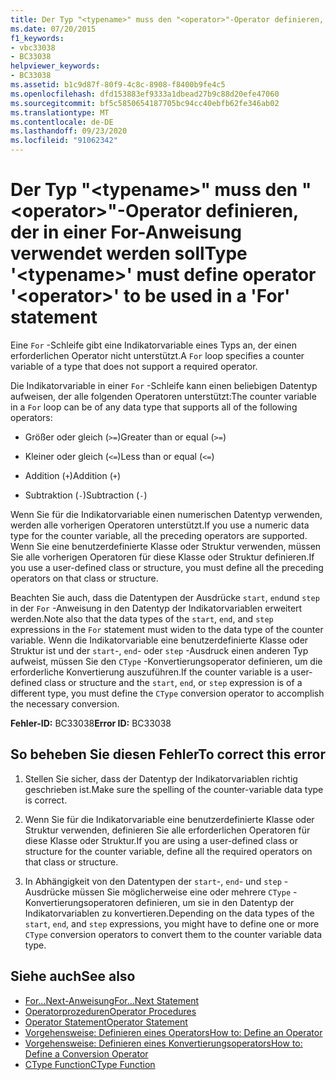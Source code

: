 ```yaml
---
title: Der Typ "<typename>" muss den "<operator>"-Operator definieren, der in einer For-Anweisung verwendet werden soll
ms.date: 07/20/2015
f1_keywords:
- vbc33038
- BC33038
helpviewer_keywords:
- BC33038
ms.assetid: b1c9d87f-80f9-4c8c-8908-f8400b9fe4c5
ms.openlocfilehash: dfd153883ef9333a1dbead27b9c88d20efe47060
ms.sourcegitcommit: bf5c5850654187705bc94cc40ebfb62fe346ab02
ms.translationtype: MT
ms.contentlocale: de-DE
ms.lasthandoff: 09/23/2020
ms.locfileid: "91062342"
---
```

# <a name="type-typename-must-define-operator-operator-to-be-used-in-a-for-statement"></a><span data-ttu-id="6ff05-102">Der Typ "\<typename>" muss den "\<operator>"-Operator definieren, der in einer For-Anweisung verwendet werden soll</span><span class="sxs-lookup"><span data-stu-id="6ff05-102">Type '\<typename>' must define operator '\<operator>' to be used in a 'For' statement</span></span>

<span data-ttu-id="6ff05-103">Eine `For` -Schleife gibt eine Indikatorvariable eines Typs an, der einen erforderlichen Operator nicht unterstützt.</span><span class="sxs-lookup"><span data-stu-id="6ff05-103">A `For` loop specifies a counter variable of a type that does not support a required operator.</span></span>  
  
 <span data-ttu-id="6ff05-104">Die Indikatorvariable in einer `For` -Schleife kann einen beliebigen Datentyp aufweisen, der alle folgenden Operatoren unterstützt:</span><span class="sxs-lookup"><span data-stu-id="6ff05-104">The counter variable in a `For` loop can be of any data type that supports all of the following operators:</span></span>  
  
- <span data-ttu-id="6ff05-105">Größer oder gleich (`>=`)</span><span class="sxs-lookup"><span data-stu-id="6ff05-105">Greater than or equal (`>=`)</span></span>  
  
- <span data-ttu-id="6ff05-106">Kleiner oder gleich (`<=`)</span><span class="sxs-lookup"><span data-stu-id="6ff05-106">Less than or equal (`<=`)</span></span>  
  
- <span data-ttu-id="6ff05-107">Addition (`+`)</span><span class="sxs-lookup"><span data-stu-id="6ff05-107">Addition (`+`)</span></span>  
  
- <span data-ttu-id="6ff05-108">Subtraktion (`-`)</span><span class="sxs-lookup"><span data-stu-id="6ff05-108">Subtraction (`-`)</span></span>  
  
 <span data-ttu-id="6ff05-109">Wenn Sie für die Indikatorvariable einen numerischen Datentyp verwenden, werden alle vorherigen Operatoren unterstützt.</span><span class="sxs-lookup"><span data-stu-id="6ff05-109">If you use a numeric data type for the counter variable, all the preceding operators are supported.</span></span> <span data-ttu-id="6ff05-110">Wenn Sie eine benutzerdefinierte Klasse oder Struktur verwenden, müssen Sie alle vorherigen Operatoren für diese Klasse oder Struktur definieren.</span><span class="sxs-lookup"><span data-stu-id="6ff05-110">If you use a user-defined class or structure, you must define all the preceding operators on that class or structure.</span></span>  
  
 <span data-ttu-id="6ff05-111">Beachten Sie auch, dass die Datentypen der Ausdrücke `start`, `end`und `step` in der `For` -Anweisung in den Datentyp der Indikatorvariablen erweitert werden.</span><span class="sxs-lookup"><span data-stu-id="6ff05-111">Note also that the data types of the `start`, `end`, and `step` expressions in the `For` statement must widen to the data type of the counter variable.</span></span> <span data-ttu-id="6ff05-112">Wenn die Indikatorvariable eine benutzerdefinierte Klasse oder Struktur ist und der `start`-, `end`- oder `step` -Ausdruck einen anderen Typ aufweist, müssen Sie den `CType` -Konvertierungsoperator definieren, um die erforderliche Konvertierung auszuführen.</span><span class="sxs-lookup"><span data-stu-id="6ff05-112">If the counter variable is a user-defined class or structure and the `start`, `end`, or `step` expression is of a different type, you must define the `CType` conversion operator to accomplish the necessary conversion.</span></span>  
  
 <span data-ttu-id="6ff05-113">**Fehler-ID:** BC33038</span><span class="sxs-lookup"><span data-stu-id="6ff05-113">**Error ID:** BC33038</span></span>  
  
## <a name="to-correct-this-error"></a><span data-ttu-id="6ff05-114">So beheben Sie diesen Fehler</span><span class="sxs-lookup"><span data-stu-id="6ff05-114">To correct this error</span></span>  
  
1. <span data-ttu-id="6ff05-115">Stellen Sie sicher, dass der Datentyp der Indikatorvariablen richtig geschrieben ist.</span><span class="sxs-lookup"><span data-stu-id="6ff05-115">Make sure the spelling of the counter-variable data type is correct.</span></span>  
  
2. <span data-ttu-id="6ff05-116">Wenn Sie für die Indikatorvariable eine benutzerdefinierte Klasse oder Struktur verwenden, definieren Sie alle erforderlichen Operatoren für diese Klasse oder Struktur.</span><span class="sxs-lookup"><span data-stu-id="6ff05-116">If you are using a user-defined class or structure for the counter variable, define all the required operators on that class or structure.</span></span>  
  
3. <span data-ttu-id="6ff05-117">In Abhängigkeit von den Datentypen der `start`-, `end`- und `step` -Ausdrücke müssen Sie möglicherweise eine oder mehrere `CType` -Konvertierungsoperatoren definieren, um sie in den Datentyp der Indikatorvariablen zu konvertieren.</span><span class="sxs-lookup"><span data-stu-id="6ff05-117">Depending on the data types of the `start`, `end`, and `step` expressions, you might have to define one or more `CType` conversion operators to convert them to the counter variable data type.</span></span>  
  
## <a name="see-also"></a><span data-ttu-id="6ff05-118">Siehe auch</span><span class="sxs-lookup"><span data-stu-id="6ff05-118">See also</span></span>

- [<span data-ttu-id="6ff05-119">For...Next-Anweisung</span><span class="sxs-lookup"><span data-stu-id="6ff05-119">For...Next Statement</span></span>](../language-reference/statements/for-next-statement.md)
- [<span data-ttu-id="6ff05-120">Operatorprozeduren</span><span class="sxs-lookup"><span data-stu-id="6ff05-120">Operator Procedures</span></span>](../programming-guide/language-features/procedures/operator-procedures.md)
- [<span data-ttu-id="6ff05-121">Operator Statement</span><span class="sxs-lookup"><span data-stu-id="6ff05-121">Operator Statement</span></span>](../language-reference/statements/operator-statement.md)
- [<span data-ttu-id="6ff05-122">Vorgehensweise: Definieren eines Operators</span><span class="sxs-lookup"><span data-stu-id="6ff05-122">How to: Define an Operator</span></span>](../programming-guide/language-features/procedures/how-to-define-an-operator.md)
- [<span data-ttu-id="6ff05-123">Vorgehensweise: Definieren eines Konvertierungsoperators</span><span class="sxs-lookup"><span data-stu-id="6ff05-123">How to: Define a Conversion Operator</span></span>](../programming-guide/language-features/procedures/how-to-define-a-conversion-operator.md)
- [<span data-ttu-id="6ff05-124">CType Function</span><span class="sxs-lookup"><span data-stu-id="6ff05-124">CType Function</span></span>](../language-reference/functions/ctype-function.md)
